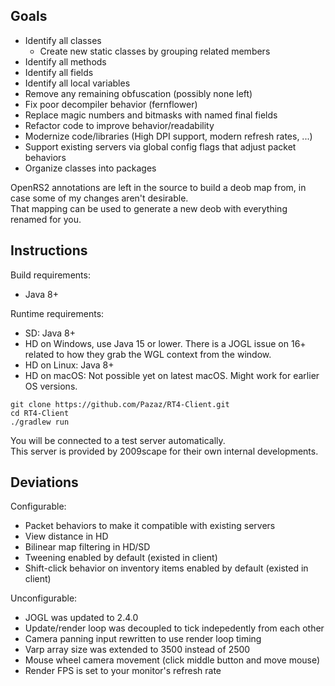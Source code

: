 ## Goals

* Identify all classes
  * Create new static classes by grouping related members
* Identify all methods
* Identify all fields
* Identify all local variables
* Remove any remaining obfuscation (possibly none left)
* Fix poor decompiler behavior (fernflower)
* Replace magic numbers and bitmasks with named final fields
* Refactor code to improve behavior/readability
* Modernize code/libraries (High DPI support, modern refresh rates, ...)
* Support existing servers via global config flags that adjust packet behaviors
* Organize classes into packages

OpenRS2 annotations are left in the source to build a deob map from, in case some of my changes aren't desirable.  
That mapping can be used to generate a new deob with everything renamed for you.

## Instructions

Build requirements:
* Java 8+

Runtime requirements:
* SD: Java 8+
* HD on Windows, use Java 15 or lower. There is a JOGL issue on 16+ related to how they grab the WGL context from the window.
* HD on Linux: Java 8+
* HD on macOS: Not possible yet on latest macOS. Might work for earlier OS versions.

```
git clone https://github.com/Pazaz/RT4-Client.git
cd RT4-Client
./gradlew run
```

You will be connected to a test server automatically.  
This server is provided by 2009scape for their own internal developments.

## Deviations

Configurable:
- Packet behaviors to make it compatible with existing servers
- View distance in HD
- Bilinear map filtering in HD/SD
- Tweening enabled by default (existed in client)
- Shift-click behavior on inventory items enabled by default (existed in client)

Unconfigurable:
- JOGL was updated to 2.4.0
- Update/render loop was decoupled to tick indepedently from each other
- Camera panning input rewritten to use render loop timing
- Varp array size was extended to 3500 instead of 2500
- Mouse wheel camera movement (click middle button and move mouse)
- Render FPS is set to your monitor's refresh rate
